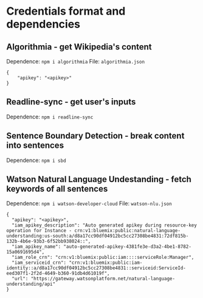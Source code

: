 # Credentials format and dependencies

## Algorithmia - get Wikipedia's content

Dependence: `npm i algorithmia`
File: `algorithmia.json`

```
{
    "apikey": "<apikey>"
}
```

## Readline-sync - get user's inputs

Dependence: `npm i readline-sync`

## Sentence Boundary Detection - break content into sentences

Dependence: `npm i sbd`

## Watson Natural Language Undestanding - fetch keywords of all sentences

Dependence: `npm i watson-developer-cloud`
File: `watson-nlu.json`

```
{
  "apikey": "<apikey>",
  "iam_apikey_description": "Auto generated apikey during resource-key operation for Instance - crn:v1:bluemix:public:natural-language-understanding:us-south:a/d8a17cc90df04912bc5cc27308be4831:72df815b-132b-4b6e-93b3-6f52bb938024::",
  "iam_apikey_name": "auto-generated-apikey-4381fe3e-d3a2-4be1-8782-15a0691695d4",
  "iam_role_crn": "crn:v1:bluemix:public:iam::::serviceRole:Manager",
  "iam_serviceid_crn": "crn:v1:bluemix:public:iam-identity::a/d8a17cc90df04912bc5cc27308be4831::serviceid:ServiceId-eed307f1-2f2d-4649-b360-91db4d61019f",
  "url": "https://gateway.watsonplatform.net/natural-language-understanding/api"
}
```

